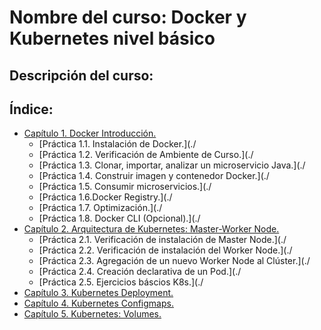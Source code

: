 # Nombre del curso: Docker y Kubernetes nivel básico

## Descripción del curso:
 
## Índice:
 - [Capítulo 1. Docker Introducción.](./Unidad1/README.md)
   - [Práctica 1.1. Instalación de Docker.](./
   - [Práctica 1.2. Verificación de Ambiente de Curso.](./
   - [Práctica 1.3. Clonar, importar, analizar un microservicio Java.](./
   - [Práctica 1.4. Construir imagen y contenedor Docker.](./
   - [Práctica 1.5. Consumir microservicios.](./
   - [Práctica 1.6.Docker Registry.](./
   - [Práctica 1.7. Optimización.](./
   - [Práctica 1.8. Docker CLI (Opcional).](./     
 - [Capítulo 2. Arquitectura de Kubernetes: Master-Worker Node.](./Unidad2/README.md)
   - [Práctica 2.1. Verificación de instalación de Master Node.](./
   - [Práctica 2.2. Verificación de instalación del Worker Node.](./
   - [Práctica 2.3. Agregación de un nuevo Worker Node al Clúster.](./
   - [Práctica 2.4. Creación declarativa de un Pod.](./
   - [Práctica 2.5. Ejercicios báscios K8s.](./   
 - [Capítulo 3. Kubernetes Deployment.](./Unidad3/README.md)
 - [Capítulo 4. Kubernetes Configmaps.](./Unidad4/README.md)
 - [Capítulo 5. Kubernetes: Volumes.](./Unidad5/README.md)
